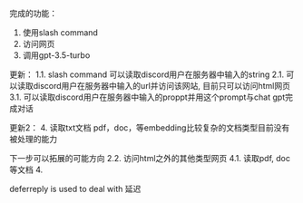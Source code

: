 完成的功能：
1. 使用slash command
2. 访问网页
3. 调用gpt-3.5-turbo


更新：
1.1. slash command 可以读取discord用户在服务器中输入的string
2.1. 可以读取discord用户在服务器中输入的url并访问该网站, 目前只可以访问html网页
3.1. 可以读取discord用户在服务器中输入的proppt并用这个prompt与chat gpt完成对话


更新2：
4. 读取txt文档
    pdf，doc，等embedding比较复杂的文档类型目前没有被处理的能力


下一步可以拓展的可能方向
2.2. 访问html之外的其他类型网页
4.1. 读取pdf, doc等文档
4.


deferreply is used to deal with 延迟